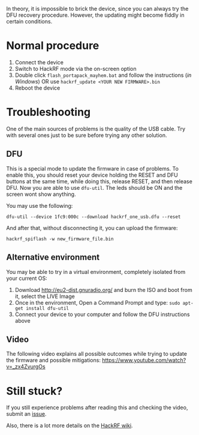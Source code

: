 In theory, it is impossible to brick the device, since you can always try the DFU recovery procedure. However, the updating might become fiddly in certain conditions.

# Normal procedure

1. Connect the device
2. Switch to HackRF mode via the on-screen option
3. Double click `flash_portapack_mayhem.bat` and follow the instructions (_in Windows_) OR use `hackrf_update <YOUR NEW FIRMWARE>.bin`
4. Reboot the device

# Troubleshooting

One of the main sources of problems is the quality of the USB cable. Try with several ones just to be sure before trying any other solution.

## DFU

This is a special mode to update the firmware in case of problems. To enable this, you should reset your device holding the RESET and DFU buttons at the same time, while doing this, release RESET, and then release DFU. Now you are able to use `dfu-util`. The leds should be ON and the screen wont show anything.

You may use the following:

`dfu-util --device 1fc9:000c --download hackrf_one_usb.dfu --reset`

And after that, without disconnecting it, you can upload the firmware:

`hackrf_spiflash -w new_firmware_file.bin`

## Alternative environment

You may be able to try in a virtual environment, completely isolated from your current OS:
1. Download http://eu2-dist.gnuradio.org/ and burn the ISO and boot from it, select the LIVE Image
2. Once in the environment, Open a Command Prompt and type: `sudo apt-get install dfu-util`
3. Connect your device to your computer and follow the DFU instructions above

## Video
The following video explains all possible outcomes while trying to update the firmware and possible mitigations:
https://www.youtube.com/watch?v=_zx4ZvurgOs

# Still stuck?
If you still experience problems after reading this and checking the video, submit an [issue](https://github.com/eried/portapack-havoc/issues/new?assignees=&labels=&template=problem-upgrading-the-firmware.md&title=Problem+upgrading+the+firmware).

Also, there is a lot more details on the [HackRF wiki](https://github.com/mossmann/hackrf/wiki/Updating-Firmware).